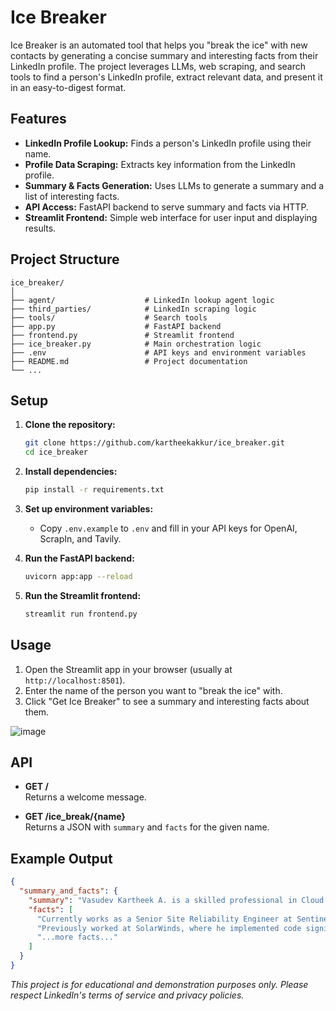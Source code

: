 # Ice Breaker

Ice Breaker is an automated tool that helps you "break the ice" with new contacts by generating a concise summary and interesting facts from their LinkedIn profile. The project leverages LLMs, web scraping, and search tools to find a person's LinkedIn profile, extract relevant data, and present it in an easy-to-digest format.

## Features

- **LinkedIn Profile Lookup:** Finds a person's LinkedIn profile using their name.
- **Profile Data Scraping:** Extracts key information from the LinkedIn profile.
- **Summary & Facts Generation:** Uses LLMs to generate a summary and a list of interesting facts.
- **API Access:** FastAPI backend to serve summary and facts via HTTP.
- **Streamlit Frontend:** Simple web interface for user input and displaying results.

## Project Structure

```
ice_breaker/
│
├── agent/                    # LinkedIn lookup agent logic
├── third_parties/            # LinkedIn scraping logic
├── tools/                    # Search tools
├── app.py                    # FastAPI backend
├── frontend.py               # Streamlit frontend
├── ice_breaker.py            # Main orchestration logic
├── .env                      # API keys and environment variables
├── README.md                 # Project documentation
└── ...
```

## Setup

1. **Clone the repository:**
    ```bash
    git clone https://github.com/kartheekakkur/ice_breaker.git
    cd ice_breaker
    ```

2. **Install dependencies:**
    ```bash
    pip install -r requirements.txt
    ```

3. **Set up environment variables:**
    - Copy `.env.example` to `.env` and fill in your API keys for OpenAI, ScrapIn, and Tavily.

4. **Run the FastAPI backend:**
    ```bash
    uvicorn app:app --reload
    ```

5. **Run the Streamlit frontend:**
    ```bash
    streamlit run frontend.py
    ```

## Usage

1. Open the Streamlit app in your browser (usually at `http://localhost:8501`).
2. Enter the name of the person you want to "break the ice" with.
3. Click "Get Ice Breaker" to see a summary and interesting facts about them.

![image](https://github.com/user-attachments/assets/016b410c-32e3-4987-8a1b-44499c9f1394)


## API

- **GET /**  
  Returns a welcome message.

- **GET /ice_break/{name}**  
  Returns a JSON with `summary` and `facts` for the given name.

## Example Output

```json
{
  "summary_and_facts": {
    "summary": "Vasudev Kartheek A. is a skilled professional in Cloud Computing, Machine Learning, IoT, and Kubernetes...",
    "facts": [
      "Currently works as a Senior Site Reliability Engineer at SentinelOne since September 2022.",
      "Previously worked at SolarWinds, where he implemented code signing and automated Kubernetes deployments.",
      "...more facts..."
    ]
  }
}
```


*This project is for educational and demonstration purposes only. Please respect LinkedIn's terms of service and privacy policies.*
